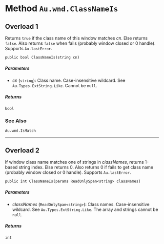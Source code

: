 # Method `Au.wnd.ClassNameIs`

## Overload 1

Returns `true` if the class name of this window matches *cn*. Else returns `false`. Also returns `false` when fails (probably window closed or 0 handle). Supports `Au.lastError`.

```
public bool ClassNameIs(string cn)
```

##### Parameters

- *cn*  (`string`):
    Class name. Case-insensitive wildcard. See `Au.Types.ExtString.Like`. Cannot be `null`.

##### Returns

`bool`

### See Also

`Au.wnd.IsMatch`

* * *

## Overload 2

If window class name matches one of strings in *classNames*, returns 1-based string index. Else returns 0. Also returns 0 if fails to get class name (probably window closed or 0 handle). Supports `Au.lastError`.

```
public int ClassNameIs(params ReadOnlySpan<string> classNames)
```

##### Parameters

- *classNames*  (`ReadOnlySpan<string>`):
    Class names. Case-insensitive wildcard. See `Au.Types.ExtString.Like`. The array and strings cannot be `null`.

##### Returns

`int`